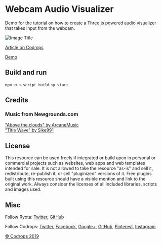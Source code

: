 # Webcam Audio Visualizer

Demo for the tutorial on how to create a Three.js powered audio visualizer that takes input from the webcam.

![Image Title](link)

[Article on Codrops](https://tympanus.net/codrops/?p=42594)

[Demo](http://tympanus.net/Tutorials/webcam-audio-visualizer/)

## Build and run

```npm run-script build```
```np start``` 

## Credits

### Music from Newgrounds.com
["Above the clouds" by ArcaneMusic](https://www.newgrounds.com/audio/listen/872056)  
["Title Wave" by Sike991](https://www.newgrounds.com/audio/listen/232941)

## License
This resource can be used freely if integrated or build upon in personal or commercial projects such as websites, web apps and web templates intended for sale. It is not allowed to take the resource "as-is" and sell it, redistribute, re-publish it, or sell "pluginized" versions of it. Free plugins built using this resource should have a visible mention and link to the original work. Always consider the licenses of all included libraries, scripts and images used.

## Misc

Follow Ryota: [Twitter](https://twitter.com/r21nomi), [GitHub](https://github.com/r21nomi) 

Follow Codrops: [Twitter](http://www.twitter.com/codrops), [Facebook](http://www.facebook.com/codrops), [Google+](https://plus.google.com/101095823814290637419), [GitHub](https://github.com/codrops), [Pinterest](http://www.pinterest.com/codrops/), [Instagram](https://www.instagram.com/codropsss/)


[© Codrops 2019](http://www.codrops.com)





